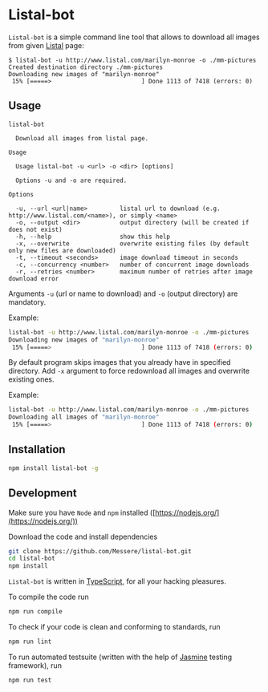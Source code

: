 # Listal-bot

`Listal-bot` is a simple command line tool that allows to download all images
from given [Listal](http://www.listal.com) page:

```text
$ listal-bot -u http://www.listal.com/marilyn-monroe -o ./mm-pictures
Created destination directory ./mm-pictures
Downloading new images of "marilyn-monroe"
 15% [=====>                         ] Done 1113 of 7418 (errors: 0)
```

## Usage

```text
listal-bot

  Download all images from listal page.

Usage

  Usage listal-bot -u <url> -o <dir> [options]

  Options -u and -o are required.

Options

  -u, --url <url|name>         listal url to download (e.g. http://www.listal.com/<name>), or simply <name>
  -o, --output <dir>           output directory (will be created if does not exist)
  -h, --help                   show this help
  -x, --overwrite              overwrite existing files (by default only new files are downloaded)
  -t, --timeout <seconds>      image download timeout in seconds
  -c, --concurrency <number>   number of concurrent image downloads
  -r, --retries <number>       maximum number of retries after image download error

```

Arguments `-u` (url or name to download) and `-o` (output directory) are mandatory.

Example:

```bash
listal-bot -u http://www.listal.com/marilyn-monroe -o ./mm-pictures
Downloading new images of "marilyn-monroe"
 15% [=====>                         ] Done 1113 of 7418 (errors: 0)
```

By default program skips images that you already have in specified directory.
Add `-x` argument to force redownload all images and overwrite existing ones.

Example:

```bash
listal-bot -u http://www.listal.com/marilyn-monroe -o ./mm-pictures
Downloading all images of "marilyn-monroe"
 15% [=====>                         ] Done 1113 of 7418 (errors: 0)
```

## Installation

```bash
npm install listal-bot -g
```

## Development

Make sure you have `Node` and `npm` installed
([https://nodejs.org/](https://nodejs.org/))

Download the code and install dependencies

```bash
git clone https://github.com/Messere/listal-bot.git
cd listal-bot
npm install
```

`Listal-bot` is written in [TypeScript](https://www.typescriptlang.org/), for all your
hacking pleasures.

To compile the code run

```bash
npm run compile
```

To check if your code is clean and conforming to standards, run

```bash
npm run lint
```

To run automated testsuite (written with the help of
[Jasmine](https://jasmine.github.io/) testing framework), run

```bash
npm run test
```

